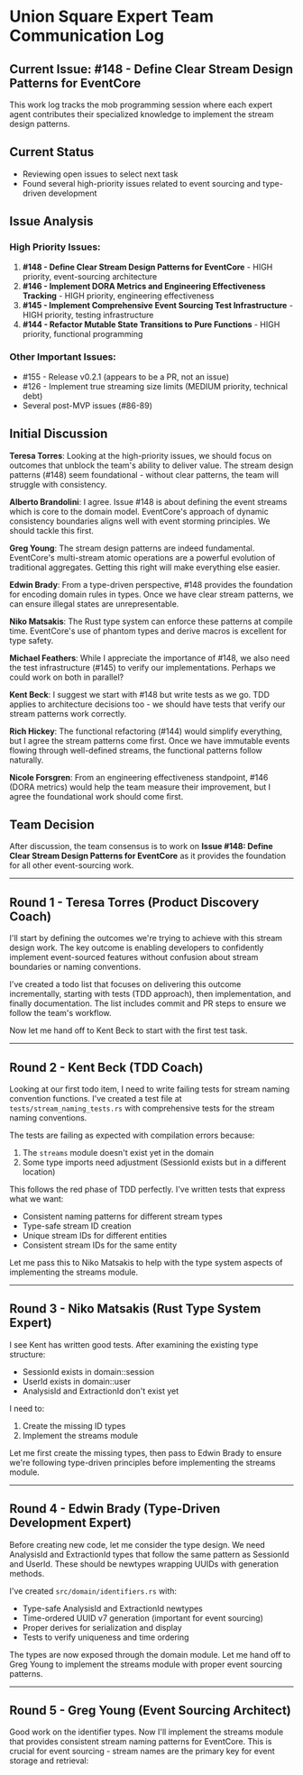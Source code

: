 # Union Square Expert Team Communication Log

## Current Issue: #148 - Define Clear Stream Design Patterns for EventCore

This work log tracks the mob programming session where each expert agent contributes their specialized knowledge to implement the stream design patterns.

## Current Status
- Reviewing open issues to select next task
- Found several high-priority issues related to event sourcing and type-driven development

## Issue Analysis

### High Priority Issues:
1. **#148 - Define Clear Stream Design Patterns for EventCore** - HIGH priority, event-sourcing architecture
2. **#146 - Implement DORA Metrics and Engineering Effectiveness Tracking** - HIGH priority, engineering effectiveness
3. **#145 - Implement Comprehensive Event Sourcing Test Infrastructure** - HIGH priority, testing infrastructure
4. **#144 - Refactor Mutable State Transitions to Pure Functions** - HIGH priority, functional programming

### Other Important Issues:
- #155 - Release v0.2.1 (appears to be a PR, not an issue)
- #126 - Implement true streaming size limits (MEDIUM priority, technical debt)
- Several post-MVP issues (#86-89)

## Initial Discussion

**Teresa Torres**: Looking at the high-priority issues, we should focus on outcomes that unblock the team's ability to deliver value. The stream design patterns (#148) seem foundational - without clear patterns, the team will struggle with consistency.

**Alberto Brandolini**: I agree. Issue #148 is about defining the event streams which is core to the domain model. EventCore's approach of dynamic consistency boundaries aligns well with event storming principles. We should tackle this first.

**Greg Young**: The stream design patterns are indeed fundamental. EventCore's multi-stream atomic operations are a powerful evolution of traditional aggregates. Getting this right will make everything else easier.

**Edwin Brady**: From a type-driven perspective, #148 provides the foundation for encoding domain rules in types. Once we have clear stream patterns, we can ensure illegal states are unrepresentable.

**Niko Matsakis**: The Rust type system can enforce these patterns at compile time. EventCore's use of phantom types and derive macros is excellent for type safety.

**Michael Feathers**: While I appreciate the importance of #148, we also need the test infrastructure (#145) to verify our implementations. Perhaps we could work on both in parallel?

**Kent Beck**: I suggest we start with #148 but write tests as we go. TDD applies to architecture decisions too - we should have tests that verify our stream patterns work correctly.

**Rich Hickey**: The functional refactoring (#144) would simplify everything, but I agree the stream patterns come first. Once we have immutable events flowing through well-defined streams, the functional patterns follow naturally.

**Nicole Forsgren**: From an engineering effectiveness standpoint, #146 (DORA metrics) would help the team measure their improvement, but I agree the foundational work should come first.

## Team Decision

After discussion, the team consensus is to work on **Issue #148: Define Clear Stream Design Patterns for EventCore** as it provides the foundation for all other event-sourcing work.

---

## Round 1 - Teresa Torres (Product Discovery Coach)

I'll start by defining the outcomes we're trying to achieve with this stream design work. The key outcome is enabling developers to confidently implement event-sourced features without confusion about stream boundaries or naming conventions.

I've created a todo list that focuses on delivering this outcome incrementally, starting with tests (TDD approach), then implementation, and finally documentation. The list includes commit and PR steps to ensure we follow the team's workflow.

Now let me hand off to Kent Beck to start with the first test task.

---

## Round 2 - Kent Beck (TDD Coach)

Looking at our first todo item, I need to write failing tests for stream naming convention functions. I've created a test file at `tests/stream_naming_tests.rs` with comprehensive tests for the stream naming conventions.

The tests are failing as expected with compilation errors because:
1. The `streams` module doesn't exist yet in the domain
2. Some type imports need adjustment (SessionId exists but in a different location)

This follows the red phase of TDD perfectly. I've written tests that express what we want:
- Consistent naming patterns for different stream types
- Type-safe stream ID creation
- Unique stream IDs for different entities
- Consistent stream IDs for the same entity

Let me pass this to Niko Matsakis to help with the type system aspects of implementing the streams module.

---

## Round 3 - Niko Matsakis (Rust Type System Expert)

I see Kent has written good tests. After examining the existing type structure:
- SessionId exists in domain::session
- UserId exists in domain::user
- AnalysisId and ExtractionId don't exist yet

I need to:
1. Create the missing ID types
2. Implement the streams module

Let me first create the missing types, then pass to Edwin Brady to ensure we're following type-driven principles before implementing the streams module.

---

## Round 4 - Edwin Brady (Type-Driven Development Expert)

Before creating new code, let me consider the type design. We need AnalysisId and ExtractionId types that follow the same pattern as SessionId and UserId. These should be newtypes wrapping UUIDs with generation methods.

I've created `src/domain/identifiers.rs` with:
- Type-safe AnalysisId and ExtractionId newtypes
- Time-ordered UUID v7 generation (important for event sourcing)
- Proper derives for serialization and display
- Tests to verify uniqueness and time ordering

The types are now exposed through the domain module. Let me hand off to Greg Young to implement the streams module with proper event sourcing patterns.

---

## Round 5 - Greg Young (Event Sourcing Architect)

Good work on the identifier types. Now I'll implement the streams module that provides consistent stream naming patterns for EventCore. This is crucial for event sourcing - stream names are the primary key for event storage and retrieval:
